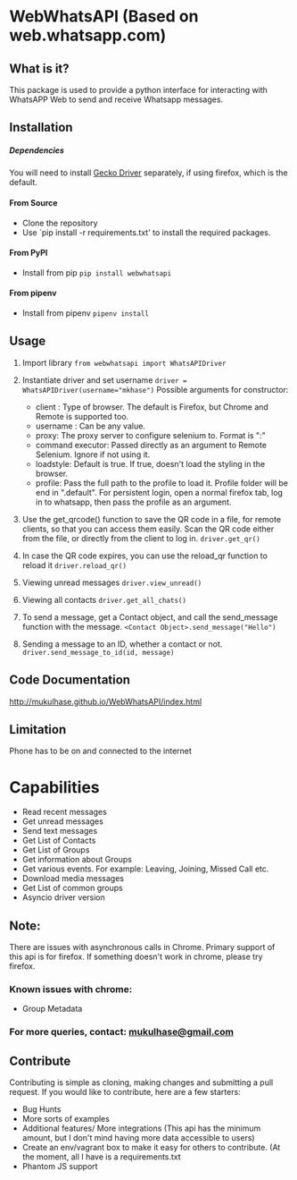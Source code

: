 
# WebWhatsAPI (Based on web.whatsapp.com) 

## What is it?
This package is used to provide a python interface for interacting with WhatsAPP Web to send and receive Whatsapp messages.


## Installation

##### Dependencies
You will need to install [Gecko Driver](https://github.com/mozilla/geckodriver) separately, if using firefox, which is the default.

#### From Source
- Clone the repository
- Use `pip install -r requirements.txt' to install the required packages.

#### From PyPI
- Install from pip
`pip install webwhatsapi`

#### From pipenv
- Install from pipenv
`pipenv install`

## Usage
1. Import library
` from webwhatsapi import WhatsAPIDriver `

2. Instantiate driver and set username
` driver = WhatsAPIDriver(username="mkhase") `
Possible arguments for constructor:
    - client : Type of browser. The default is Firefox, but Chrome and Remote is supported too.
    - username : Can be any value.
    - proxy: The proxy server to configure selenium to. Format is "<proxy>:<portnumber>"
    - command executor: Passed directly as an argument to Remote Selenium. Ignore if not using it.
    - loadstyle: Default is true. If true, doesn't load the styling in the browser.
	- profile: Pass the full path to the profile to load it. Profile folder will be end in ".default". For persistent login, open a normal firefox tab, log in to whatsapp, then pass the profile as an argument.


3. Use the get_qrcode() function to save the QR code in a file, for remote clients, so that you can access them easily. Scan the QR code either from the file, or directly from the client to log in.
` driver.get_qr() `

4. In case the QR code expires, you can use the reload_qr function to reload it
` driver.reload_qr() `

5. Viewing unread messages
` driver.view_unread() `

6. Viewing all contacts
` driver.get_all_chats() `

7. To send a message, get a Contact object, and call the send_message function with the message.
`<Contact Object>.send_message("Hello")`

8. Sending a message to an ID, whether a contact or not.
`driver.send_message_to_id(id, message)`

## Code Documentation
http://mukulhase.github.io/WebWhatsAPI/index.html

## Limitation
Phone has to be on and connected to the internet

# Capabilities
 - Read recent messages
 - Get unread messages
 - Send text messages
 - Get List of Contacts
 - Get List of Groups
 - Get information about Groups
 - Get various events. For example: Leaving, Joining, Missed Call etc.
 - Download media messages
 - Get List of common groups
 - Asyncio driver version

## Note:
There are issues with asynchronous calls in Chrome. Primary support of this api is for firefox. If something doesn't work in chrome, please try firefox.
### Known issues with chrome:
 - Group Metadata
 
### For more queries, contact: mukulhase@gmail.com


## Contribute
Contributing is simple as cloning, making changes and submitting a pull request.
If you would like to contribute, here are a few starters:
- Bug Hunts
- More sorts of examples
- Additional features/ More integrations (This api has the minimum amount, but I don't mind having more data accessible to users)
- Create an env/vagrant box to make it easy for others to contribute. (At the moment, all I have is a requirements.txt
- Phantom JS support

